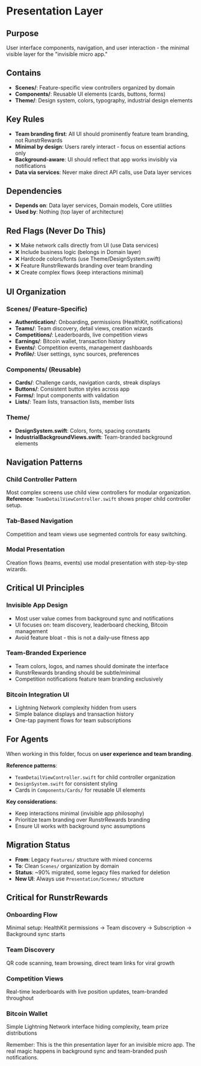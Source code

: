 # Presentation Layer

## Purpose
User interface components, navigation, and user interaction - the minimal visible layer for the "invisible micro app."

## Contains
- **Scenes/**: Feature-specific view controllers organized by domain
- **Components/**: Reusable UI elements (cards, buttons, forms)
- **Theme/**: Design system, colors, typography, industrial design elements

## Key Rules
- **Team branding first**: All UI should prominently feature team branding, not RunstrRewards
- **Minimal by design**: Users rarely interact - focus on essential actions only
- **Background-aware**: UI should reflect that app works invisibly via notifications
- **Data via services**: Never make direct API calls, use Data layer services

## Dependencies
- **Depends on**: Data layer services, Domain models, Core utilities
- **Used by**: Nothing (top layer of architecture)

## Red Flags (Never Do This)
- ❌ Make network calls directly from UI (use Data services)
- ❌ Include business logic (belongs in Domain layer)
- ❌ Hardcode colors/fonts (use Theme/DesignSystem.swift)
- ❌ Feature RunstrRewards branding over team branding
- ❌ Create complex flows (keep interactions minimal)

## UI Organization

### Scenes/ (Feature-Specific)
- **Authentication/**: Onboarding, permissions (HealthKit, notifications)
- **Teams/**: Team discovery, detail views, creation wizards
- **Competitions/**: Leaderboards, live competition views
- **Earnings/**: Bitcoin wallet, transaction history
- **Events/**: Competition events, management dashboards
- **Profile/**: User settings, sync sources, preferences

### Components/ (Reusable)
- **Cards/**: Challenge cards, navigation cards, streak displays
- **Buttons/**: Consistent button styles across app
- **Forms/**: Input components with validation
- **Lists/**: Team lists, transaction lists, member lists

### Theme/
- **DesignSystem.swift**: Colors, fonts, spacing constants
- **IndustrialBackgroundViews.swift**: Team-branded background elements

## Navigation Patterns

### Child Controller Pattern
Most complex screens use child view controllers for modular organization.
**Reference**: `TeamDetailViewController.swift` shows proper child controller setup.

### Tab-Based Navigation
Competition and team views use segmented controls for easy switching.

### Modal Presentation
Creation flows (teams, events) use modal presentation with step-by-step wizards.

## Critical UI Principles

### Invisible App Design
- Most user value comes from background sync and notifications
- UI focuses on: team discovery, leaderboard checking, Bitcoin management
- Avoid feature bloat - this is not a daily-use fitness app

### Team-Branded Experience
- Team colors, logos, and names should dominate the interface
- RunstrRewards branding should be subtle/minimal
- Competition notifications feature team branding exclusively

### Bitcoin Integration UI
- Lightning Network complexity hidden from users
- Simple balance displays and transaction history
- One-tap payment flows for team subscriptions

## For Agents
When working in this folder, focus on **user experience and team branding**.

**Reference patterns**: 
- `TeamDetailViewController.swift` for child controller organization
- `DesignSystem.swift` for consistent styling
- Cards in `Components/Cards/` for reusable UI elements

**Key considerations**:
- Keep interactions minimal (invisible app philosophy)
- Prioritize team branding over RunstrRewards branding
- Ensure UI works with background sync assumptions

## Migration Status
- **From**: Legacy `Features/` structure with mixed concerns
- **To**: Clean `Scenes/` organization by domain
- **Status**: ~90% migrated, some legacy files marked for deletion
- **New UI**: Always use `Presentation/Scenes/` structure

## Critical for RunstrRewards

### Onboarding Flow
Minimal setup: HealthKit permissions → Team discovery → Subscription → Background sync starts

### Team Discovery
QR code scanning, team browsing, direct team links for viral growth

### Competition Views  
Real-time leaderboards with live position updates, team-branded throughout

### Bitcoin Wallet
Simple Lightning Network interface hiding complexity, team prize distributions

Remember: This is the thin presentation layer for an invisible micro app. The real magic happens in background sync and team-branded push notifications.